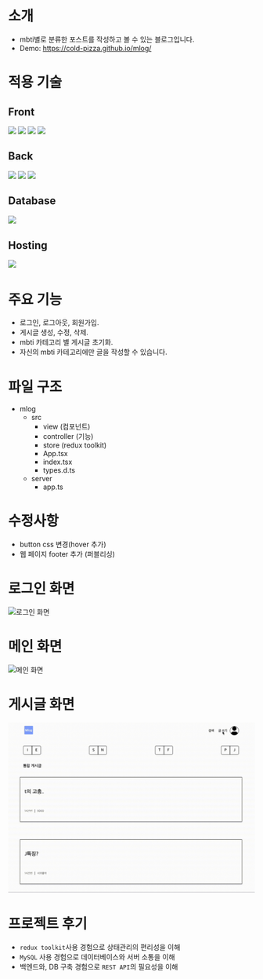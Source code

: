 # 소개

-   mbti별로 분류한 포스트를 작성하고 볼 수 있는 블로그입니다.
-   Demo: https://cold-pizza.github.io/mlog/

# 적용 기술

## Front

<img src="https://img.shields.io/badge/React-61DAFB?style=flat&logo=React&logoColor=white"/> <img src="https://img.shields.io/badge/TypeScript-3178C6?style=flat&logo=typescript&logoColor=white"/> <img src="https://img.shields.io/badge/Sass-CC6699?style=flat&logo=Sass&logoColor=white"/> <img src="https://img.shields.io/badge/Redux-764ABC?style=flat&logo=redux&logoColor=white"/>

## Back

<img src="https://img.shields.io/badge/Node.js-339933?style=flat&logo=node.js&logoColor=white"/> <img src="https://img.shields.io/badge/express.js-000000?style=flat&logo=express&logoColor=white"/> <img src="https://img.shields.io/badge/TypeScript-3178C6?style=flat&logo=typescript&logoColor=white"/>

## Database

<img src="https://img.shields.io/badge/MySQL-4479A1?style=flat&logo=mysql&logoColor=white"/>

## Hosting

<img src="https://img.shields.io/badge/Github-181717?style=flat&logo=github&logoColor=white"/>

# 주요 기능

-   로그인, 로그아웃, 회원가입.
-   게시글 생성, 수정, 삭제.
-   mbti 카테고리 별 게시글 초기화.
-   자신의 mbti 카테고리에만 글을 작성할 수 있습니다.

# 파일 구조

-   mlog
    -   src
        -   view (컴포넌트)
        -   controller (기능)
        -   store (redux toolkit)
        -   App.tsx
        -   index.tsx
        -   types.d.ts
    -   server
        -   app.ts

# 수정사항

-   button css 변경(hover 추가)
-   웹 페이지 footer 추가 (퍼블리싱)

# 로그인 화면

![로그인 화면](public/images/screen1225.gif)

# 메인 화면

![메인 화면](public/images/screen1225-1.gif)

# 게시글 화면

![게시글 화면](public/images/screen1225-2.gif)

# 프로젝트 후기

-   <code>redux toolkit</code>사용 경험으로 상태관리의 편리성을 이해
-   <code>MySQL</code> 사용 경험으로 데이터베이스와 서버 소통을 이해
-   백엔드와, DB 구축 경험으로 <code>REST API</code>의 필요성을 이해
